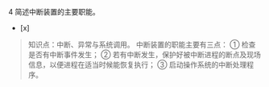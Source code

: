 4
简述中断装置的主要职能。
- [x]  

> 知识点：中断、异常与系统调用。
> 中断装置的职能主要有三点： ① 检查是否有中断事件发生； ② 若有中断发生，保护好被中断进程的断点及现场信息，以便进程在适当时候能恢复执行； ③
> 启动操作系统的中断处理程序。
